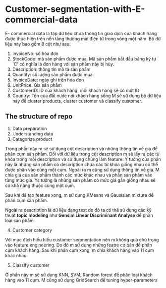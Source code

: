 # Customer-segmentation-with-E-commercial-data
E- commercial data là tập dữ liệu chứa thông tin giao dịch của khách hàng được thực hiện trên nền tảng thương mại điện tử trong vòng một năm. Bộ dữ liệu này bao gồm 8 cột như sau:
1. InvoiceNo: số hóa đơn
2. StockCode: mã sản phẩm được mua. Mã sản phẩm bắt đầu bằng ký tự 'C' có nghĩa là đơn hàng với sản phẩm này bị hủy.
3. Description: thông tin mô tả sản phẩm
4. Quantity: số lượng sản phẩm được mua
5. InvoiceDate: ngày ghi trên hóa đơn
6. UnitPrice: Gía sản phẩm
7. CustomerID: ID của khách hàng, mỗi khách hàng sẽ có một ID
8. Country: Tên của đất nước nơi khách hàng sống
M sẽ sử dụng bộ dữ liệu này để cluster products, cluster customer và classify customer.

## The structure of repo
1. Data preparation
2. Understanding data
3. Categorize product

Trong phần này m sẽ sử dụng cột description và những thông tin về giá để phân cụm sản phẩm. Đối với dữ liệu trong cột description m sẽ lấy ra các từ khóa trong mỗi description và sử dụng chúng làm feature. Ý tưởng của phần này là những sản phẩm có description chứa các từ khóa giống nhau có thể được phân vào cùng một cụm. Ngoài ra m cũng sử dụng thông tin về giá. M chia giá của sản phẩm thành các mức khác nhau và phân sản phẩm vào từng mức giá. Ys tưởng là những sản phầm có mức giá gần giống nhau sẽ có khả năng thuộc cùng một cụm.

   Sau khi đã tạo feature xong, m sử dụng KMeans và Gausisian mixture để phân cụm sản phẩm.
   
   Ngoài ra description là dữ liệu dạng text do đó ta có thể sử dụng các kỹ thuật **topic modeling** như **Gensim Linear Discriminant Analyse** để phân loại sản phẩm

4. Customer category

Với mục đích hiểu hiểu customer segmentation nên m không quá chú trọng vào feature engineering. Do đó m sử dụng những featre cơ bản để phân cụm khách hàng. Sau khi phân cụm xong, m chia khách hàng vào 11 cụm khác nhau.

5. Classify customer

Ở phần này m sẽ sử dụng KNN, SVM, Random forest để phân loại khách hàng vào 11 cụm. M cũng sử dụng GridSearch để tuning hyper-parameters
